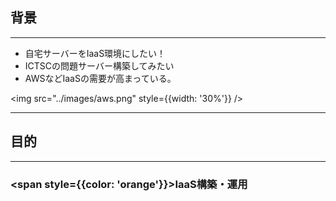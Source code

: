 ## 背景

---

- 自宅サーバーをIaaS環境にしたい！
- ICTSCの問題サーバー構築してみたい
- AWSなどIaaSの需要が高まっている。

<img src="../images/aws.png" style={{width: '30%'}} />

---

## 目的

---

### <span style={{color: 'orange'}}>IaaS構築・運用</span>